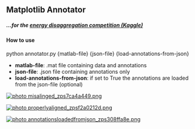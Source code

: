 <h2>Matplotlib Annotator</h2> 

<h5> ...for the <a href="http://www.kaggle.com/c/belkin-energy-disaggregation-competition"> energy disaggregation competition (Kaggle) </a> </h5>

<h4> How to use </h4>

python annotator.py {matlab-file} {json-file} {load-annotations-from-json}

* <b>matlab-file</b>: .mat file containing data and annotations
* <b>json-file</b>: .json file containing annotations only
* <b>load-annotations-from-json</b>: if set to True the annotations are loaded from the json-file (optional)




<a href="http://s149.photobucket.com/user/nicktgr15/media/misalinged_zps7ca4a449.png.html" target="_blank"><img src="http://i149.photobucket.com/albums/s67/nicktgr15/misalinged_zps7ca4a449.png" border="0" alt=" photo misalinged_zps7ca4a449.png"/></a>

<a href="http://s149.photobucket.com/user/nicktgr15/media/properlyaligned_zpsf2a0212d.png.html" target="_blank"><img src="http://i149.photobucket.com/albums/s67/nicktgr15/properlyaligned_zpsf2a0212d.png" border="0" alt=" photo properlyaligned_zpsf2a0212d.png"/></a>

<a href="http://s149.photobucket.com/user/nicktgr15/media/annotationsloadedfromjson_zps308ffa8e.png.html" target="_blank"><img src="http://i149.photobucket.com/albums/s67/nicktgr15/annotationsloadedfromjson_zps308ffa8e.png" border="0" alt=" photo annotationsloadedfromjson_zps308ffa8e.png"/></a>
